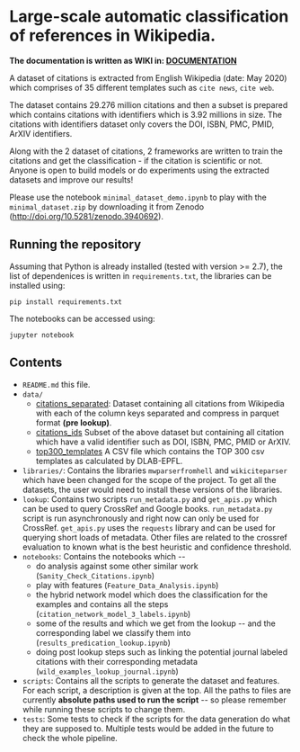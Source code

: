 # Large-scale automatic classification of references in Wikipedia.

**The documentation is written as WIKI in: [DOCUMENTATION](https://github.com/Harshdeep1996/cite-classifications-wiki/wiki)**

A dataset of citations is extracted from English Wikipedia (date: May 2020) which comprises of 35 different templates such as `cite news`, `cite web`. 

The dataset contains 29.276 million citations and then a subset is prepared which contains citations with identifiers which is 3.92 millions in size. The citations with identifiers dataset only covers the DOI, ISBN, PMC, PMID, ArXIV identifiers. 

Along with the 2 dataset of citations, 2 frameworks are written to train the citations and get the classification - if the citation is scientific or not. Anyone is open to build models or do experiments using the extracted datasets and improve our results!

Please use the notebook `minimal_dataset_demo.ipynb` to play with the `minimal_dataset.zip` by downloading it from Zenodo (http://doi.org/10.5281/zenodo.3940692).

## Running the repository

Assuming that Python is already installed (tested with version >= 2.7), the list of dependenices is written in `requirements.txt`, the libraries can be installed using:

```
pip install requirements.txt
```

The notebooks can be accessed using:

```
jupyter notebook
```

## Contents

* `README.md` this file.
* `data/`
    * [citations_separated](data/citations_separated.parquet): Dataset containing all citations from Wikipedia with each of the column keys separated and compress in parquet format **(pre lookup)**.
    * [citations_ids](data/citations_ids.csv) Subset of the above dataset but containing all citation which have a valid identifier such as DOI, ISBN, PMC, PMID or ArXIV.
    * [top300_templates](data/top300_templates.csv) A CSV file which contains the TOP 300 csv templates as calculated by DLAB-EPFL.
* `libraries/`: Contains the libraries `mwparserfromhell` and `wikiciteparser` which have been changed for the scope of the project. To get all the datasets, the user would need to install these versions of the libraries.
* `lookup`: Contains two scripts `run_metadata.py` and `get_apis.py` which can be used to query CrossRef and Google books. `run_metadata.py` script is run asynchronously and right now can only be used for CrossRef. `get_apis.py` uses the `requests` library and can be used for querying short loads of metadata. Other files are related to the crossref evaluation to known what is the best heuristic and confidence threshold.
* `notebooks`: Contains the notebooks which  -- 
   * do analysis against some other similar work (`Sanity_Check_Citations.ipynb`)
   * play with features (`Feature_Data_Analysis.ipynb`)
   * the hybrid network model which does the classification for the examples and contains all the steps (`citation_network_model_3_labels.ipynb`)
   * some of the results and which we get from the lookup -- and the corresponding label we classify them into (`results_predication_lookup.ipynb`)
   * doing post lookup steps such as linking the potential journal labeled citations with their corresponding metadata (`wild_examples_lookup_journal.ipynb`)
* `scripts`: Contains all the scripts to generate the dataset and features. For each script, a description is given at the top. All the paths to files are currently **absolute paths used to run the script** -- so please remember while running these scripts to change them.
* `tests`: Some tests to check if the scripts for the data generation do what they are supposed to. Multiple tests would be added in the future to check the whole pipeline.
